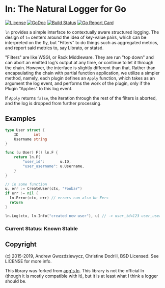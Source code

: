 # ln: The Natural Logger for Go

[![License](https://img.shields.io/github/license/Xe/ln.svg)](https://github.com/Xe/ln/blob/master/LICENSE) [![GoDoc](https://godoc.org/within.website/ln?status.svg)](https://godoc.org/within.website/ln) [![Build Status](https://travis-ci.org/Xe/ln.svg?branch=master)](https://travis-ci.org/Xe/ln) [![Go Report Card](https://goreportcard.com/badge/github.com/Xe/ln)](https://goreportcard.com/report/github.com/Xe/ln)

`ln` provides a simple interface to contextually aware structured logging. 
The design of `ln` centers around the idea of key-value pairs, which
can be interpreted on the fly, but "Filters" to do things such as
aggregated metrics, and report said metrics to, say Librato, or
statsd.

"Filters" are like WSGI, or Rack Middleware. They are run "top down"
and can abort an emitted log's output at any time, or continue to let
it through the chain. However, the interface is slightly different
than that. Rather than encapsulating the chain with partial function
application, we utilize a simpler method, namely, each plugin defines
an `Apply` function, which takes as an argument the log event, and
performs the work of the plugin, only if the Plugin "Applies" to this
log event.

If `Apply` returns `false`, the iteration through the rest of the
filters is aborted, and the log is dropped from further processing.

## Examples

```go
type User struct {
	ID       int
	Username string
}

func (u User) F() ln.F {
	return ln.F{
		"user_id":       u.ID,
		"user_username": u.Username,
	}
}

// in some function
u, err := CreateUser(ctx, "Foobar")
if err != nil {
  ln.Error(ctx, err) // errors can also be Fers
  return
}

ln.Log(ctx, ln.Info("created new user"), u) // -> user_id=123 user_username=Foobar msg="created new user"
```

### Current Status: Known Stable

## Copyright

(c) 2015-2019, Andrew Gwozdziewycz, Christine Dodrill, BSD Licensed. 
See LICENSE for more info.

This library was forked from [apg's ln](https://github.com/apg/ln).
This library is not the official ln (though it is mostly compatible 
with it), but it is at least what I think a logger should be.

